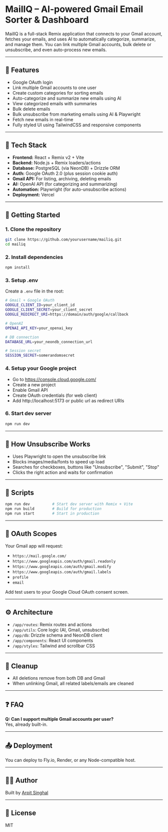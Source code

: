 # MailIQ – AI-powered Gmail Email Sorter & Dashboard

MailIQ is a full-stack Remix application that connects to your Gmail account, fetches your emails, and uses AI to automatically categorize, summarize, and manage them. You can link multiple Gmail accounts, bulk delete or unsubscribe, and even auto-process new emails.

---

## 🌟 Features

- Google OAuth login
- Link multiple Gmail accounts to one user
- Create custom categories for sorting emails
- Auto-categorize and summarize new emails using AI
- View categorized emails with summaries
- Bulk delete emails
- Bulk unsubscribe from marketing emails using AI & Playwright
- Fetch new emails in real-time
- Fully styled UI using TailwindCSS and responsive components

---

## 🧠 Tech Stack

- **Frontend:** React + Remix v2 + Vite
- **Backend:** Node.js + Remix loaders/actions
- **Database:** PostgreSQL (via NeonDB) + Drizzle ORM
- **Auth:** Google OAuth 2.0 (plus session cookie auth)
- **Gmail API:** For listing, archiving, deleting emails
- **AI:** OpenAI API (for categorizing and summarizing)
- **Automation:** Playwright (for auto-unsubscribe actions)
- **Deployment:** Vercel

---

## 🚀 Getting Started

### 1. Clone the repository

```bash
git clone https://github.com/yourusername/mailiq.git
cd mailiq
```

### 2. Install dependencies

```bash
npm install
```

### 3. Setup .env

Create a `.env` file in the root:

```bash
# Gmail + Google OAuth
GOOGLE_CLIENT_ID=your_client_id
GOOGLE_CLIENT_SECRET=your_client_secret
GOOGLE_REDIRECT_URI=https://domain/auth/google/callback

# OpenAI
OPENAI_API_KEY=your_openai_key

# DB connection
DATABASE_URL=your_neondb_connection_url

# Session secret
SESSION_SECRET=somerandomsecret
```

### 4. Setup your Google project

- Go to https://console.cloud.google.com/
- Create a new project
- Enable Gmail API
- Create OAuth credentials (for web client)
- Add http://localhost:5173 or public url as redirect URIs

### 6. Start dev server

```bash
npm run dev
```

---

## 🧪 How Unsubscribe Works

- Uses Playwright to open the unsubscribe link
- Blocks images/media/fonts to speed up load
- Searches for checkboxes, buttons like "Unsubscribe", "Submit", "Stop"
- Clicks the right action and waits for confirmation

---


## 📄 Scripts

```bash
npm run dev          # Start dev server with Remix + Vite
npm run build        # Build for production
npm run start        # Start in production
```

---

## 🔐 OAuth Scopes

Your Gmail app will request:

- `https://mail.google.com/`
- `https://www.googleapis.com/auth/gmail.readonly`
- `https://www.googleapis.com/auth/gmail.modify`
- `https://www.googleapis.com/auth/gmail.labels`
- `profile`
- `email`

Add test users to your Google Cloud OAuth consent screen.

---

## ⚙️ Architecture

- `/app/routes`: Remix routes and actions
- `/app/utils`: Core logic (AI, Gmail, unsubscribe)
- `/app/db`: Drizzle schema and NeonDB client
- `/app/components`: React UI components
- `/app/styles`: Tailwind and scrollbar CSS

---

## 🧼 Cleanup

- All deletions remove from both DB and Gmail
- When unlinking Gmail, all related labels/emails are cleaned

---

## ❓ FAQ

**Q: Can I support multiple Gmail accounts per user?**  
Yes, already built-in.

---

## 📤 Deployment

You can deploy to Fly.io, Render, or any Node-compatible host.

---

## 👨‍💻 Author

Built by [Arpit Singhal](https://www.arpitsinghal.me)

---

## 📜 License

MIT
